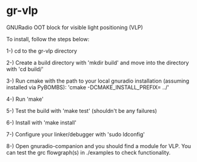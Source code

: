 # gr-vlp
GNURadio OOT block for visible light positioning (VLP)

To install, follow the steps below:

1-) cd to the gr-vlp directory

2-) Create a build directory with 'mkdir build' and move into the directory with 'cd build/'

3-) Run cmake with the path to your local gnuradio installation (assuming installed via PyBOMBS): 'cmake -DCMAKE_INSTALL_PREFIX= ../'

4-) Run 'make'

5-) Test the build with 'make test' (shouldn't be any failures)

6-) Install with 'make install'

7-) Configure your linker/debugger with 'sudo ldconfig'

8-) Open gnuradio-companion and you should find a module for VLP. You can test the grc flowgraph(s) in ./examples to check functionality.
